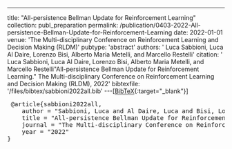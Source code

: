 ---
title: "All-persistence Bellman Update for Reinforcement Learning"
collection: publ_preparation
permalink: /publication/0403-2022-All-persistence-Bellman-Update-for-Reinforcement-Learning
date: 2022-01-01
venue: 'The Multi-disciplinary Conference on Reinforcement Learning and Decision Making (RLDM)'
pubtype: 'abstract'
authors: ' Luca  Sabbioni,  Luca  Al Daire,  Lorenzo  Bisi,  Alberto Maria Metelli, and  Marcello  Restelli'
citation: ' Luca  Sabbioni,  Luca  Al Daire,  Lorenzo  Bisi,  Alberto Maria Metelli, and  Marcello  Restelli&quot;All-persistence Bellman Update for Reinforcement Learning.&quot; The Multi-disciplinary Conference on Reinforcement Learning and Decision Making (RLDM), 2022'
bibtexfile: '/files/bibtex/sabbioni2022all.bib'
---[[BibTeX](/files/bibtex/sabbioni2022all.bib){:target="_blank"}] 
<pre> @article{sabbioni2022all,
    author = "Sabbioni, Luca and Al Daire, Luca and Bisi, Lorenzo and Metelli, Alberto Maria and Restelli, Marcello",
    title = "All-persistence Bellman Update for Reinforcement Learning",
    journal = "The Multi-disciplinary Conference on Reinforcement Learning and Decision Making (RLDM)",
    year = "2022"
} </pre>
